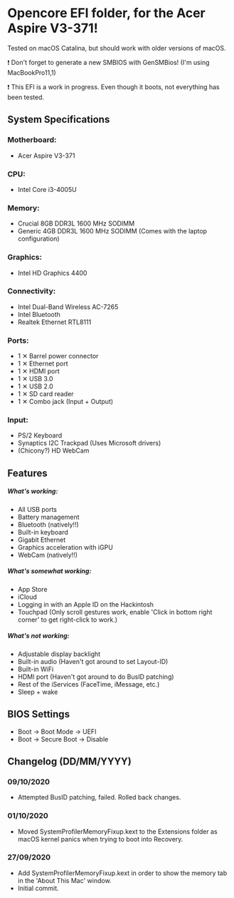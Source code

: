 # Opencore EFI folder, for the Acer Aspire V3-371!

Tested on macOS Catalina, but should work with older versions of macOS.

:exclamation: Don't forget to generate a new SMBIOS with GenSMBios! (I'm using MacBookPro11,1)

:exclamation: This EFI is a work in progress. Even though it boots, not everything has been tested.

## System Specifications


### Motherboard:
* Acer Aspire V3-371
### CPU:
* Intel Core i3-4005U
### Memory:
* Crucial 8GB DDR3L 1600 MHz SODIMM
* Generic 4GB DDR3L 1600 MHz SODIMM (Comes with the laptop configuration)
### Graphics:
* Intel HD Graphics 4400
### Connectivity:
* Intel Dual-Band Wireless AC-7265
* Intel Bluetooth
* Realtek Ethernet RTL8111
### Ports:
* 1 ✕ Barrel power connector
* 1 ✕ Ethernet port
* 1 ✕ HDMI port
* 1 ✕ USB 3.0
* 1 ✕ USB 2.0
* 1 ✕ SD card reader
* 1 ✕ Combo jack (Input + Output)
### Input:
* PS/2 Keyboard
* Synaptics I2C Trackpad (Uses Microsoft drivers)
* (Chicony?) HD WebCam


## Features


##### What's working:
* All USB ports
* Battery management
* Bluetooth (natively!!)
* Built-in keyboard
* Gigabit Ethernet
* Graphics acceleration with iGPU
* WebCam (natively!!)

##### What's somewhat working:
* App Store
* iCloud
* Logging in with an Apple ID on the Hackintosh
* Touchpad (Only scroll gestures work, enable 'Click in bottom right corner' to get right-click to work.)

##### What's not working:
* Adjustable display backlight
* Built-in audio (Haven't got around to set Layout-ID)
* Built-in WiFi
* HDMI port (Haven't got around to do BusID patching)
* Rest of the iServices (FaceTime, iMessage, etc.)
* Sleep + wake

## BIOS Settings


* Boot → Boot Mode → UEFI
* Boot → Secure Boot → Disable


## Changelog (DD/MM/YYYY)


### 09/10/2020
* Attempted BusID patching, failed. Rolled back changes.

### 01/10/2020
* Moved SystemProfilerMemoryFixup.kext to the Extensions folder as macOS kernel panics when trying to boot into Recovery.

### 27/09/2020
* Add SystemProfilerMemoryFixup.kext in order to show the memory tab in the 'About This Mac' window.
* Initial commit.